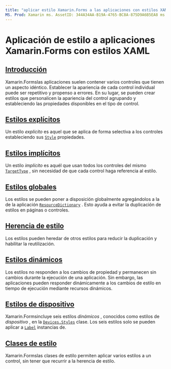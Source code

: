 ```yaml
---
title: "aplicar estilo Xamarin.Forms a las aplicaciones con estilos XAML" Descripción: "en esta guía se explica cómo personalizar la apariencia de una aplicación mediante el Xamarin.Forms uso de estilos XAML".
MS. Prod: Xamarin ms. AssetID: 344A34AA-B19A-4765-BC8A-875D9A6B5EA8 ms. Technology: Xamarin-Forms Author: davidbritch ms. Author: dabritch ms. Date: 01/30/2019 no-LOC: [ Xamarin.Forms , Xamarin.Essentials ]
---
```


# <a name="styling-xamarinforms-apps-using-xaml-styles"></a>Aplicación de estilo a aplicaciones Xamarin.Forms con estilos XAML

## <a name="introduction"></a>[Introducción](introduction.md)

Xamarin.Formslas aplicaciones suelen contener varios controles que tienen un aspecto idéntico. Establecer la apariencia de cada control individual puede ser repetitivo y propenso a errores. En su lugar, se pueden crear estilos que personalicen la apariencia del control agrupando y estableciendo las propiedades disponibles en el tipo de control.

## <a name="explicit-styles"></a>[Estilos explícitos](explicit.md)

Un estilo *explícito* es aquel que se aplica de forma selectiva a los controles estableciendo sus [`Style`](xref:Xamarin.Forms.NavigableElement.Style) propiedades.

## <a name="implicit-styles"></a>[Estilos implícitos](implicit.md)

Un estilo *implícito* es aquél que usan todos los controles del mismo [`TargetType`](xref:Xamarin.Forms.Style.TargetType) , sin necesidad de que cada control haga referencia al estilo.

## <a name="global-styles"></a>[Estilos globales](application.md)

Los estilos se pueden poner a disposición globalmente agregándolos a la de la aplicación [`ResourceDictionary`](xref:Xamarin.Forms.ResourceDictionary) . Esto ayuda a evitar la duplicación de estilos en páginas o controles.

## <a name="style-inheritance"></a>[Herencia de estilo](inheritance.md)

Los estilos pueden heredar de otros estilos para reducir la duplicación y habilitar la reutilización.

## <a name="dynamic-styles"></a>[Estilos dinámicos](dynamic.md)

Los estilos no responden a los cambios de propiedad y permanecen sin cambios durante la ejecución de una aplicación. Sin embargo, las aplicaciones pueden responder dinámicamente a los cambios de estilo en tiempo de ejecución mediante recursos dinámicos.

## <a name="device-styles"></a>[Estilos de dispositivo](device.md)

Xamarin.Formsincluye seis estilos *dinámicos* , conocidos como estilos de *dispositivo* , en la [`Devices.Styles`](xref:Xamarin.Forms.Device.Styles) clase. Los seis estilos solo se pueden aplicar a [`Label`](xref:Xamarin.Forms.Label) instancias de.

## <a name="style-classes"></a>[Clases de estilo](style-class.md)

Xamarin.Formslas clases de estilo permiten aplicar varios estilos a un control, sin tener que recurrir a la herencia de estilo.

